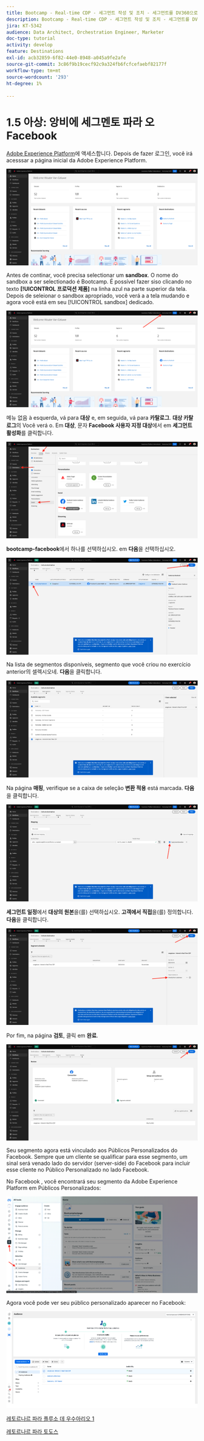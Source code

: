 ```yaml
---
title: Bootcamp - Real-time CDP - 세그먼트 작성 및 조치 - 세그먼트를 DV360으로 전송 - 브라질
description: Bootcamp - Real-time CDP - 세그먼트 작성 및 조치 - 세그먼트를 DV360으로 전송 - 브라질
jira: KT-5342
audience: Data Architect, Orchestration Engineer, Marketer
doc-type: tutorial
activity: develop
feature: Destinations
exl-id: acb32859-6f82-44e0-8948-a045a9fe2afe
source-git-commit: 3c86f9b19cecf92c9a324fb6fcfcefaebf82177f
workflow-type: tm+mt
source-wordcount: '293'
ht-degree: 1%

---
```


# 1.5 아상: 앙비에 세그멘토 파라 오 Facebook

[Adobe Experience Platform](https://experience.adobe.com/platform)에 액세스합니다. Depois de fazer 로그인, você irá acesssar a página inicial da Adobe Experience Platform.

![데이터 수집](./images/home.png)

Antes de continar, você precisa selectionar um **sandbox**. O nome do sandbox a ser selectionado é Bootcamp. É possível fazer siso clicando no texto **[!UICONTROL 프로덕션 제품]** na linha azul na parte superior da tela. Depois de seleionar o sandbox apropriado, você verá a a tela mudando e agora você está em seu [!UICONTROL sandbox] dedicado.

![데이터 수집](./images/sb1.png)

메뉴 없음 à esquerda, vá para **대상** e, em seguida, vá para **카탈로그**. **대상 카탈로그**&#x200B;의 Você verá o. Em **대상**, 문자 **Facebook 사용자 지정 대상**&#x200B;에서 em **세그먼트 활성화**&#x200B;를 클릭합니다.

![RTCDP](./images/rtcdpgoogleseg.png)

**bootcamp-facebook**&#x200B;에서 하나를 선택하십시오. em **다음**&#x200B;을 선택하십시오.

![RTCDP](./images/rtcdpcreatedest2.png)

Na lista de segmentos disponíveis, segmento que você criou no exercício anterior의 셀렉시오네. **다음**&#x200B;을 클릭합니다.

![RTCDP](./images/rtcdpcreatedest3.png)

Na página **매핑**, verifique se a caixa de seleção **변환 적용** está marcada. **다음**&#x200B;을 클릭합니다.

![RTCDP](./images/rtcdpcreatedest4a.png)

**세그먼트 일정**&#x200B;에서 **대상의 원본**&#x200B;을(를) 선택하십시오. **고객에서 직접**&#x200B;을(를) 정의합니다. **다음**&#x200B;을 클릭합니다.

![RTCDP](./images/rtcdpcreatedest4.png)

Por fim, na página **검토**, 클릭 em **완료**.

![RTCDP](./images/rtcdpcreatedest5.png)

Seu segmento agora está vinculado aos Públicos Personalizados do Facebook. Sempre que um cliente se qualificar para esse segmento, um sinal será venado lado do servidor (server-side) do Facebook para incluir esse cliente no Público Personalizado no lado Facebook.

No Facebook , você encontrará seu segmento da Adobe Experience Platform em Públicos Personalizados:

![RTCDP](./images/rtcdpcreatedest5b.png)

Agora você pode ver seu público personalizado aparecer no Facebook:

![RTCDP](./images/rtcdpcreatedest5a.png)

[레토르나르 파라 플루소 데 우수아리오 1](./uc1.md)

[레토르나르 파라 토도스](../../overview.md)
